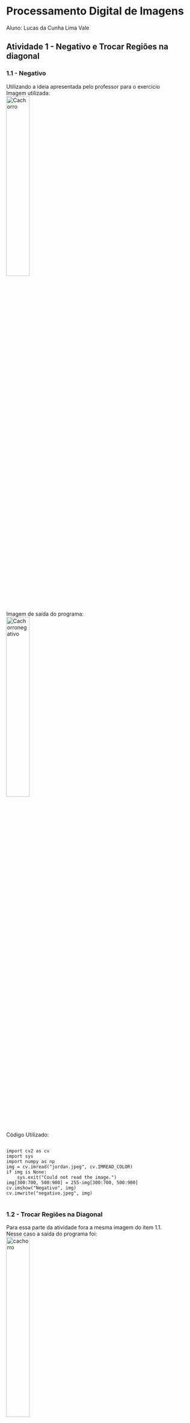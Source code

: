 <html lang="pr-br">
<head>
</head>
<body>
<h1>Processamento Digital de Imagens</h1>
<p>Aluno: Lucas da Cunha Lima Vale
</p>
<h2>Atividade 1 - Negativo e Trocar Regiões na diagonal</h2>
<h3>1.1 - Negativo</h3>
Utilizando a ideia apresentada pelo professor para o exercicio <br>
Imagem utilizada:<br>
<img src="jordan.jpeg" alt="Cachorro" style="width:35%"/><br>
Imagem de saída do programa:<br>
<img src="https://github.com/lucasclv/Processamento-Digital-de-Imagem/blob/main/negativo.jpeg?raw=true" alt="Cachorronegativo"style="width:35%"><br>
Código Utilizado:<br>
<pre class="prettyprint">
<code>
import cv2 as cv
import sys
import numpy as np
img = cv.imread("jordan.jpeg", cv.IMREAD_COLOR)
if img is None:
    sys.exit("Could not read the image.")
img[300:700, 500:900] = 255-img[300:700, 500:900]
cv.imshow("Negativo", img)
cv.imwrite("negativo.jpeg", img)
</code>
</pre>
<h3>1.2 - Trocar Regiões na Diagonal</h3>
<p>
Para essa parte da atividade fora a mesma imagem do item 1.1.<br>
Nesse caso a saída do programa foi:<br>
<img src="https://github.com/lucasclv/Processamento-Digital-de-Imagem/blob/main/jordantrocado.png?raw=true" alt="cachorro"style="width:35%"><br>
Código Utilizado:<br>
<pre class="prettyprint">
<code>
import cv2 as cv
import sys
import numpy as np
img = cv.imread(cv.samples.findFile("jordan.jpeg"))
if img2 is None:
    sys.exit("Could not read the image.")
print('Largura em pixels: ', end='')  
print(img.shape[1]) #largura da imagem
l=img.shape[1]
print('Altura em pixels: ', end='')  
print(img.shape[0]) #altura da imagem
a=img.shape[0]
print('Qtde de canais: ', end='')  
print(img.shape[2])
img2=img.copy()
ma=800
ml=450
for x in range(0,a):
    for y in range(0,l):
        if x<ml and y<ma:
            img2[x, y]=img[x+ml, y+ma]
        if x<ml and y>ma:
            img2[x, y]=img[x+ml, y-ma]
        if x>ml and y<ma:
            img2[x, y]=img[x-ml, y+ma]
        if x>ml and y>ma:
            img2[x, y]=img[x-ml, y-ma]
cv.imshow("cachorrotrocado", img2)
cv.imwrite("jordantrocado.png", img2)
</code>
</pre>
</p>
<h2>Atividade 2 - Detector de Objetos</h2>
<h3>2.1 - Detector</h3>
<p>
Para resolvermos o problema da contagem de objetos que seja acima de 255 podemos colocar um contador que conte quantas vezes o contador atual atingiu o 255, toda vez que atingir o 255 zera este contador, zerar o contador enquanto que armazenamos no número de vezes que ele chegou ao valor de 255, no final do laço somaríamos mais assim o contador que conta as vezes que o contador inicial chega até 255 multiplicado por 255 mais o valor do contador inicial daria o total de objetos na imagem.<br>
Utilizando a ideia apresentada pelo professor:<br>
Imagem de entrada:<br>
<img src="https://github.com/lucasclv/Processamento-Digital-de-Imagem/blob/main/bolhas.png?raw=true" alt="Objetos"style="width:35%"><br>
Imagem sem objetos na borda:<br>
<img src="https://github.com/lucasclv/Processamento-Digital-de-Imagem/blob/main/bolhas2.png?raw=true" alt="Objetos"style="width:35%"><br>
Contagem:<br>
<img src="https://github.com/lucasclv/Processamento-Digital-de-Imagem/blob/main/contador.png?raw=true" alt="Janela CMD"style="width:35%"><br>
Código Utilizado:<br>
<pre class="prettyprint">
<code>
import cv2 as cv
import sys
import numpy as np
img = cv.imread(cv.samples.findFile("bolhas.png"))
if img is None:
    sys.exit("Could not read the image.")
imgflood = img.copy()
print('Largura em pixels: ', end='')  
print(img.shape[1]) #largura da imagem
l=img.shape[1]
print('Altura em pixels: ', end='')  
print(img.shape[0]) #altura da imagem
a=img.shape[0]
print('Qtde de canais: ', end='')  
print(img.shape[2])
mask = np.zeros((a+2, l+2), np.uint8)
c=0
cb=0
for x in range (0, a):
    cv.floodFill(imgflood, mask, (0,x), (0, 0, 0))
    cv.floodFill(imgflood, mask, (x,0), (0, 0, 0))
    cv.floodFill(imgflood, mask, (a-1,x), (0, 0, 0))
    cv.floodFill(imgflood, mask, (x,a-1), (0, 0, 0))
cv.imwrite("bolhas2.png", imgflood)
img=imgflood.copy()
for x in  range (0, a-1):
    for y in range (0, l-1):
       if imgflood[x, y, 2]==255:
            c+=1
            cv.floodFill(imgflood, mask, (y, x), (0, 0, 0))
cv.floodFill(img,None, (0, 0), (255, 255, 255));
cv.imshow("Display window", img)
cv.imwrite("bolhasvazias.png", img)
for x in  range (0, a-1):
    for y in range (0, l-1):
       if img[x, y, 2]==0:
            cb+=1
            cv.floodFill(img, mask, (y, x), (255, 255, 255))
print ('quantidade de objetos: ' ,c)
print ('quantidade de objetos sem buraco: ' ,cb)
print ('quantidade de objetos com buraco: ' ,c-cb)
cv.imwrite("bolhas3.png", imgflood)
</code>
</pre>
</p>
<h2>Atividade 3 - Equalizador de Histograma</h2>	
<p>
Utilizando a ideia apresentada pelo professor:<br>
Imagem utilizada:<br>
<img src="https://github.com/lucasclv/Processamento-Digital-de-Imagem/blob/main/jordan3.jpeg?raw=true" alt="cachorro"style="width:35%"><br>
Imagem de saída do programa em escala de cinza a esquerda sem equalização e a direita com equalização:<br>
<img src="https://github.com/lucasclv/Processamento-Digital-de-Imagem/blob/main/cachorros.png?raw=true" alt="cachorros"style="width:35%"><br>
Histograma:<br>
<img src="https://github.com/lucasclv/Processamento-Digital-de-Imagem/blob/main/histograma.png?raw=true" alt="histograma"style="width:35%"><br>
Código utilizado:<br>
<pre class="prettyprint">
<code>
import sys
import numpy as np
from matplotlib import pyplot as plt
img = cv.imread(cv.samples.findFile("jordan3.jpeg"))
if img is None:
    sys.exit("Could not read the image.")
print('Largura em pixels: ', end='')  
print(img.shape[1]) #largura da imagem
l=img.shape[1]
print('Altura em pixels: ', end='')  
print(img.shape[0]) #altura da imagem
a=img.shape[0]
print('Qtde de canais: ', end='')  
print(img.shape[2])
img = cv.cvtColor(img, cv.COLOR_BGR2GRAY)
hist = cv.calcHist([img], [0], None, [256], [0, 256])
equ = cv.equalizeHist(img)
res = np.hstack((img,equ))
hist2 = cv.calcHist([equ], [0], None, [256], [0, 256])
hist2 /= hist2.sum()
plt.figure()
plt.axis("off")
#plt.imshow(cv.cvtColor(img, cv.COLOR_GRAY2RGB))
# plot the histogram
#plt.figure()
plt.title("Histograma")
#plt.plot(hist)
plt.xlim([0, 256])
plt.plot(hist2)
plt.xlim([0, 256])
cv.imshow("Display window", res)
cv.imwrite("cachorros.png", res)
plt.show()
</code>
</pre>
</p>
<h2>Atividade 4 - Laplaciano do Gaussiano</h2>	
<p>
Utilizando a ideia apresentada pelo professor:<br>
Imagens obtidas:<br>
<img src="https://github.com/lucasclv/Processamento-Digital-de-Imagem/blob/main/laplace.png?raw=true" alt="cachorro"style="width:35%"><br>
Código utilizado:<br>
<pre class="prettyprint">
<code>
import numpy as np
import cv2 as cv
from matplotlib import pyplot as plt
img = cv.imread('jordan.jpeg',0)
laplacian = cv.Laplacian(img,cv.CV_16S,ksize=19)
blur = cv.GaussianBlur(img,(9,9),0)
laplacegauss = cv.Laplacian(blur,cv.CV_16S,ksize=19)
plt.subplot(2,2,1),plt.imshow(img,cmap = 'gray')
plt.title('Original'), plt.xticks([]), plt.yticks([])
plt.subplot(2,2,2),plt.imshow(laplacian,cmap = 'gray')
plt.title('Laplace'), plt.xticks([]), plt.yticks([])
plt.subplot(2,2,3),plt.imshow(blur,cmap = 'gray')
plt.title('Gaussiana'), plt.xticks([]), plt.yticks([])
plt.subplot(2,2,4),plt.imshow(laplacegauss,cmap = 'gray')
plt.title('LaPlace da Gaussiana'), plt.xticks([]), plt.yticks([])
plt.show()
</code>
<h2>Atividade 9 - Kmeans</h2>	
<p>
Utilizando a ideia apresentada pelo professor:<br>
Imagem utilizada:<br>
<img src="" alt="gato"style="width:35%"><br>
Imagens obtidas:<br>
<img src="" alt="gatokmeans1"style="width:35%"><br>
<img src="" alt="gatokmeans2"style="width:35%"><br>
<img src="" alt="gatokmeans3"style="width:35%"><br>
<img src="" alt="gatokmeans4"style="width:35%"><br>
<img src="" alt="gatokmeans5"style="width:35%"><br>
<img src="" alt="gatokmeans6"style="width:35%"><br>
<img src="" alt="gatokmeans7"style="width:35%"><br>
<img src="" alt="gatokmeans8"style="width:35%"><br>
<img src="" alt="gatokmeans9"style="width:35%"><br>
<img src="" alt="gatokmeans10"style="width:35%"><br>
Podemos observar que as imagens resultantes são diferentes pois cada rodada do codigo o ponto inicial utilizado na clusterização muda
Código utilizado:<br>
<pre class="prettyprint">
<code>
import numpy as np
import cv2 as cv
img = cv.imread('gato.jpeg')
Z = img.reshape((-1,3))
# convert to np.float32
Z = np.float32(Z)
# define criteria, number of clusters(K) and apply kmeans() 10 times
for x in range (0,10):
	criteria = (cv.TERM_CRITERIA_EPS + cv.TERM_CRITERIA_MAX_ITER, 10, 1.0)
	K = 7
	ret,label,center=cv.kmeans(Z,K,None,criteria,10,cv.KMEANS_RANDOM_CENTERS)
	# Now convert back into uint8, and make original image
	center = np.uint8(center)
	res = center[label.flatten()]
	res2 = res.reshape((img.shape))
	cv.imshow('res2',res2)
	cv.waitKey(0)
cv.destroyAllWindows()
</code>
</pre>
</p>
</body>
</html>
